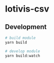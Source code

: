 # lotivis-csv

## Development
```bash
# build module
yarn build

# develop module
yarn build:watch
```